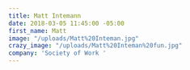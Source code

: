 ```yaml
---
title: Matt Intemann
date: 2018-03-05 11:45:00 -05:00
first_name: Matt
image: "/uploads/Matt%20Inteman.jpg"
crazy_image: "/uploads/Matt%20Inteman%20fun.jpg"
company: 'Society of Work '
---
```


